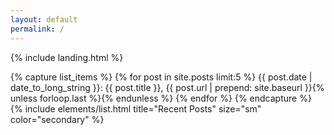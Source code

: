 ```yaml
---
layout: default
permalink: /
---
```


{% include landing.html %}

<!-- <div style="margin-left: 2in;">
  <h3>Recent Posts</h3>
  <ul>
    {% for post in site.posts limit:5 %}
      <li>
        <a href="{{ post.url | prepend: site.baseurl }}">{{ post.title }}</a>
      </li>
    {% endfor %}
  </ul>
</div> -->


{% capture list_items %}
{% for post in site.posts limit:5 %}
         {{ post.date | date_to_long_string }}: {{ post.title }}, {{ post.url | prepend: site.baseurl }}{% unless forloop.last %}{% endunless %}
{% endfor %}
{% endcapture %} 
{% include elements/list.html title="Recent Posts" size="sm" color="secondary" %}